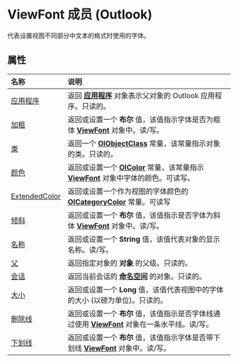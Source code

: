 
# ViewFont 成员 (Outlook)


代表设置视图不同部分中文本的格式时使用的字体。


## 属性



|**名称**|**说明**|
|:-----|:-----|
|[应用程序](e309e0cc-8f4b-a309-01fd-53fe8ea384cf.md)|返回 **[应用程序](797003e7-ecd1-eccb-eaaf-32d6ddde8348.md)** 对象表示父对象的 Outlook 应用程序。只读的。|
|[加粗](9a557c99-e23c-8104-9ab4-c8075e30d4f3.md)|返回或设置一个 **布尔** 值，该值指示字体是否为粗体 **[ViewFont](cbd7c6ce-f49a-1627-0ad9-a019911fb47b.md)** 对象中。读/写。|
|[类](144da1db-4ee6-9e74-fb44-0a7a8562fc0c.md)|返回一个 **[OlObjectClass](33d724b3-df3c-2a7f-a80f-93b66d96f588.md)** 常量，该常量指示对象的类。只读的。|
|[颜色](294d2be7-b974-3750-438f-498eaa4d8604.md)|返回或设置一个  **[OlColor](b2a457b5-d331-58c4-f9cc-2d56c8edd5e4.md)** 常量，该常量指示 **[ViewFont](cbd7c6ce-f49a-1627-0ad9-a019911fb47b.md)** 对象中字体的颜色。可读写。|
|[ExtendedColor](6d7c33a6-e69a-3449-1ede-d3919d774791.md)|返回或设置一个作为视图的字体颜色的  **[OlCategoryColor](048bbc6b-c49f-68a3-ac59-b61204e5ef78.md)** 常量。可读写|
|[倾斜](d374bc9e-eba4-bd36-eda5-a95f5b91d094.md)|返回或设置一个 **布尔** 值，该值指示是否字体为斜体 **[ViewFont](cbd7c6ce-f49a-1627-0ad9-a019911fb47b.md)** 对象中。读/写。|
|[名称](4274070a-4271-a4d7-9660-e6cef5ae8a66.md)|返回或设置一个 **String** 值，该值代表对象的显示名称。读/写。|
|[父](3e9c2681-7b96-4408-f6c8-c86efbeb50fc.md)|返回指定对象的 **对象** 的父级。只读的。|
|[会话](8f126189-3bec-6eee-1e62-b178738d361b.md)|返回当前会话的 **[命名空间](f0dcaa19-07f5-5d42-a3bf-2e42b7885644.md)** 的对象。只读的。|
|[大小](3eecba24-6e4e-637f-bffb-21def66127d8.md)|返回或设置一个 **Long** 值，该值代表视图中的字体的大小 (以磅为单位)。只读的。|
|[删除线](d3423e4d-838b-5e0c-9ad7-0f3e50a9a1bc.md)|返回或设置一个 **布尔** 值，该值指示是否字体线通过使用 **[ViewFont](cbd7c6ce-f49a-1627-0ad9-a019911fb47b.md)** 对象在一条水平线。读/写。|
|[下划线](adfdcedb-5c77-00a1-0850-9d3c6490cb2c.md)|返回或设置一个 **布尔** 值，该值指示字体是否带下划线 **[ViewFont](cbd7c6ce-f49a-1627-0ad9-a019911fb47b.md)** 对象中。读/写。|
